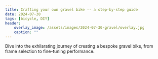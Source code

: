 ```yaml
---
title: Crafting your own gravel bike -- a step-by-step guide
date: 2024-07-30
tags: [bicycle, DIY]
header:
    overlay_image: /assets/images/2024-07-30-gravel/overlay.jpg
    caption: ""
---
```


Dive into the exhilarating journey of creating a bespoke gravel bike, from frame selection to fine-tuning performance.
